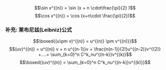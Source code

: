 $$\sin x^{(n)} = \sin (x + n \cdot\frac{\pi}{2} )$$
$$\cos x^{(n)} = \cos (x+n\cdot \frac{\pi}{2})$$


### 补充: 莱布尼兹(Leibniz)公式
$$\boxed{(u\pm v)^{(n)} = u^{(n)} \pm v^{(n)}}$$
$$(uv)^{(n)} = u^{(n)} v + n u^{(n-1)}v + \frac{n(n-1)}{2!}u^{(n-2)}v^{(2)} +....= \sum_{k=0}^n C^k_nu^{(n-k)}v^{(k)}$$
$$\boxed{(uv)^{(n)} = \sum_{k=0}^n C^k_nu^{(n-k)}v^{(k)}}$$



